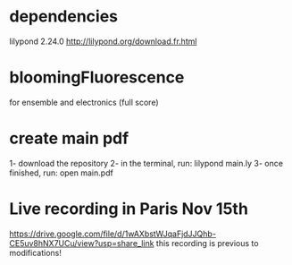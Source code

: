 # dependencies
lilypond 2.24.0
http://lilypond.org/download.fr.html

# bloomingFluorescence
for ensemble and electronics (full score)

# create main pdf
1- download the repository
2- in the terminal, run: lilypond main.ly
3- once finished, run: open main.pdf

# Live recording in Paris Nov 15th
https://drive.google.com/file/d/1wAXbstWJqaFjdJJQhb-CE5uv8hNX7UCu/view?usp=share_link
this recording is previous to modifications!


